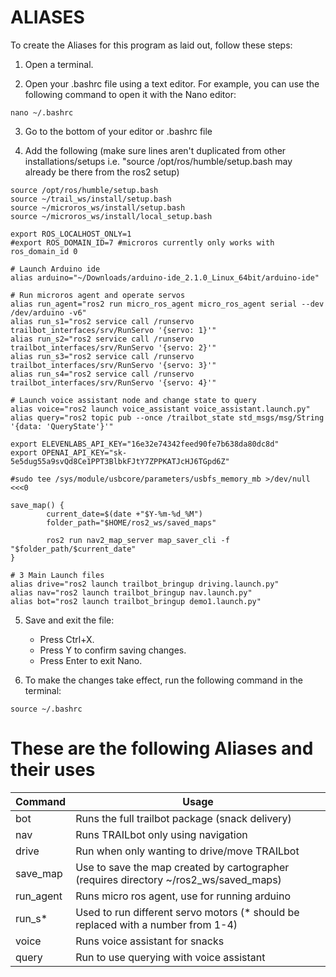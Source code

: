 ALIASES
====
To create the Aliases for this program as laid out, follow these steps: 

1. Open a terminal.

2. Open your .bashrc file using a text editor. For example, you can use the following command to open it with the Nano editor:
```
nano ~/.bashrc
```

3. Go to the bottom of your editor or .bashrc file 

4. Add the following (make sure lines aren't duplicated from other installations/setups i.e. "source /opt/ros/humble/setup.bash may already be there from the ros2 setup)
```
source /opt/ros/humble/setup.bash
source ~/trail_ws/install/setup.bash
source ~/microros_ws/install/setup.bash
source ~/microros_ws/install/local_setup.bash

export ROS_LOCALHOST_ONLY=1
#export ROS_DOMAIN_ID=7 #microros currently only works with ros_domain_id 0

# Launch Arduino ide
alias arduino="~/Downloads/arduino-ide_2.1.0_Linux_64bit/arduino-ide"

# Run microros agent and operate servos
alias run_agent="ros2 run micro_ros_agent micro_ros_agent serial --dev /dev/arduino -v6"
alias run_s1="ros2 service call /runservo trailbot_interfaces/srv/RunServo '{servo: 1}'"
alias run_s2="ros2 service call /runservo trailbot_interfaces/srv/RunServo '{servo: 2}'"
alias run_s3="ros2 service call /runservo trailbot_interfaces/srv/RunServo '{servo: 3}'"
alias run_s4="ros2 service call /runservo trailbot_interfaces/srv/RunServo '{servo: 4}'"

# Launch voice assistant node and change state to query
alias voice="ros2 launch voice_assistant voice_assistant.launch.py"
alias query="ros2 topic pub --once /trailbot_state std_msgs/msg/String '{data: 'QueryState'}'"

export ELEVENLABS_API_KEY="16e32e74342feed90fe7b638da80dc8d"
export OPENAI_API_KEY="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"

#sudo tee /sys/module/usbcore/parameters/usbfs_memory_mb >/dev/null <<<0

save_map() {
        current_date=$(date +"$Y-%m-%d_%M")
        folder_path="$HOME/ros2_ws/saved_maps"

        ros2 run nav2_map_server map_saver_cli -f "$folder_path/$current_date"
}

# 3 Main Launch files
alias drive="ros2 launch trailbot_bringup driving.launch.py"
alias nav="ros2 launch trailbot_bringup nav.launch.py"
alias bot="ros2 launch trailbot_bringup demo1.launch.py"
```

5. Save and exit the file:
    - Press Ctrl+X.
    - Press Y to confirm saving changes.
    - Press Enter to exit Nano.

6. To make the changes take effect, run the following command in the terminal:
```
source ~/.bashrc
```
#


# These are the following Aliases and their uses 
| Command | Usage |
| ------- | --------------------------- |
| bot | Runs the full trailbot package (snack delivery) |
| nav | Runs TRAILbot only using navigation |
| drive | Run when only wanting to drive/move TRAILbot |
| save_map | Use to save the map created by cartographer (requires directory ~/ros2_ws/saved_maps) |
| run_agent | Runs micro ros agent, use for running arduino|
| run_s* | Used to run different servo motors (* should be replaced with a number from 1-4) |
| voice | Runs voice assistant for snacks |
| query | Run to use querying with voice assistant |

